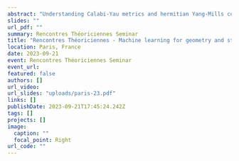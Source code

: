 ```yaml
---
abstract: "Understanding Calabi-Yau metrics and hermitian Yang-Mills connections has long been a challenge in mathematics and theoretical physics. These geometric objects play a crucial role in constructing realistic models of particle physics in string theory. However, with no closed-form expressions for them, we are unable to compute basic quantities in top-down string models, such as particle masses and couplings. Breakthroughs in machine learning have opened a new path to tackle this problem. After recalling the relationship between these geometric ingredients and 4d effective field theory, I will review recent progress in using machine learning to calculate these metrics and connections numerically. Finally, I will highlight how this newly available geometric data can be used, including studying the spectrum of Laplace-type operators on a Calabi-Yau in the presence of a background gauge field."
slides: ""
url_pdf: ""
summary: Rencontres Théoriciennes Seminar
title: "Rencontres Théoriciennes - Machine learning for geometry and string compactifications"
location: Paris, France
date: 2023-09-21
event: Rencontres Théoriciennes Seminar
event_url:
featured: false
authors: []
url_video:
url_slides: "uploads/paris-23.pdf"
links: []
publishDate: 2023-09-21T17:45:24.242Z
tags: []
projects: []
image:
  caption: ""
  focal_point: Right
url_code: ""
---
```


